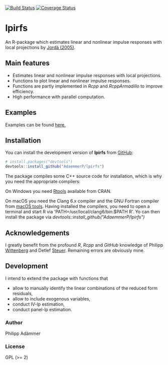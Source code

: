 
<!-- README.md is generated from README.Rmd. Please edit that file -->
[![Build Status](https://travis-ci.com/AdaemmerP/lpirfs.svg)](https://travis-ci.com/AdaemmerP/lpirfs) [![Coverage Status](https://codecov.io/gh/adaemmerp/lpirfs/graph/badge.svg)](https://codecov.io/github/adaemmerp/lpirfs?branch=master)

lpirfs
======

An R-package which estimates linear and nonlinear impulse responses with local projections by [Jordà (2005)](https://www.aeaweb.org/articles?id=10.1257/0002828053828518).

Main features
-------------

-   Estimates linear and nonlinear impulse responses with local projections.
-   Functions to plot linear and nonlinear impulse responses.
-   Functions are partly implemented in *Rcpp* and *RcppArmadillo* to improve efficiency.
-   High performance with parallel computation.

Examples
--------

Examples can be found [here.](https://adaemmerp.github.io/lpirfs/README_docs.html)

Installation
------------

You can install the development version of **lpirfs** from [GitHub](https://github.com/):

``` r
# install.packages("devtools")
devtools::install_github("AdaemmerP/lpirfs")
```

The package compiles some C++ source code for installation, which is why you need the appropriate compilers:

On Windows you need [Rtools](https://cran.r-project.org/bin/windows/Rtools/) available from CRAN.

On macOS you need the Clang 6.x compiler and the GNU Fortran compiler from [macOS tools](https://cran.r-project.org/bin/macosx/tools/). Having installed the compilers, you need to open a terminal and start R via 'PATH=/usr/local/clang6/bin:$PATH R'. Yo can then install the package via *devtools::install\_github("AdaemmerP/lpirfs")*

Acknowledgements
----------------

I greatly benefit from the profound *R*, *Rcpp* and *GitHub* knowledge of Philipp [Wittenberg](https://github.com/wittenberg) and Detlef [Steuer](https://github.com/dsteuer). Remaining errors are obviously mine.

Development
-----------

I intend to extend the package with functions that

-   allow to manually identify the linear combinations of the reduced form residuals,
-   allow to include exogenous variables,
-   conduct IV-lp estimation,
-   conduct panel-lp estimation.

### Author

Philipp Adämmer

### License

GPL (&gt;= 2)
